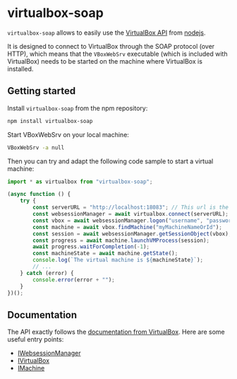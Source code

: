 # virtualbox-soap

`virtualbox-soap` allows to easily use the [VirtualBox API](https://www.virtualbox.org/sdkref) from [nodejs](https://nodejs.org).

It is designed to connect to VirtualBox through the SOAP protocol (over HTTP), which means that the `VBoxWebSrv` executable (which is included with VirtualBox) needs to be started on the machine where VirtualBox is installed.

## Getting started

Install `virtualbox-soap` from the npm repository:

```bash
npm install virtualbox-soap
```

Start VBoxWebSrv on your local machine:

```bash
VBoxWebSrv -a null
```

Then you can try and adapt the following code sample to start a virtual machine:

```js
import * as virtualbox from "virtualbox-soap";

(async function () {
    try {
        const serverURL = "http://localhost:18083"; // This url is the default one, it can be omitted
        const websessionManager = await virtualbox.connect(serverURL);
        const vbox = await websessionManager.logon("username", "password");
        const machine = await vbox.findMachine("myMachineNameOrId");
        const session = await websessionManager.getSessionObject(vbox);
        const progress = await machine.launchVMProcess(session);
        await progress.waitForCompletion(-1);
        const machineState = await machine.getState();
        console.log(`The virtual machine is ${machineState}`);
        // ...
    } catch (error) {
        console.error(error + "");
    }
})();
```

## Documentation

The API exactly follows the [documentation from VirtualBox](https://www.virtualbox.org/sdkref).
Here are some useful entry points:

* [IWebsessionManager](https://www.virtualbox.org/sdkref/interface_i_websession_manager.html)
* [IVirtualBox](https://www.virtualbox.org/sdkref/interface_i_virtual_box.html)
* [IMachine](https://www.virtualbox.org/sdkref/interface_i_machine.html)
